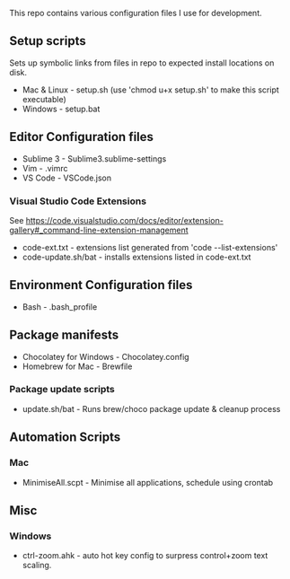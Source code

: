 This repo contains various configuration files I use for development.

## Setup scripts
Sets up symbolic links from files in repo to expected install locations on disk.
* Mac & Linux - setup.sh (use 'chmod u+x setup.sh' to make this script executable)
* Windows - setup.bat

## Editor Configuration files
* Sublime 3  - Sublime3.sublime-settings
* Vim  - .vimrc
* VS Code  - VSCode.json

### Visual Studio Code Extensions
See https://code.visualstudio.com/docs/editor/extension-gallery#_command-line-extension-management
* code-ext.txt - extensions list generated from 'code --list-extensions'
* code-update.sh/bat - installs extensions listed in code-ext.txt

## Environment Configuration files
* Bash - .bash_profile

## Package manifests
* Chocolatey for Windows - Chocolatey.config
* Homebrew for Mac - Brewfile

### Package update scripts
* update.sh/bat - Runs brew/choco package update & cleanup process

## Automation Scripts

### Mac
* MinimiseAll.scpt - Minimise all applications, schedule using crontab

## Misc

### Windows
* ctrl-zoom.ahk - auto hot key config to surpress control+zoom text scaling.
